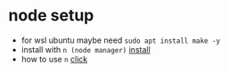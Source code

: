 # node setup

- for wsl ubuntu maybe need `sudo apt install make -y`
- install with `n (node manager)` [install](https://github.com/mklement0/n-install)
- how to use `n` [click](https://github.com/tj/n)